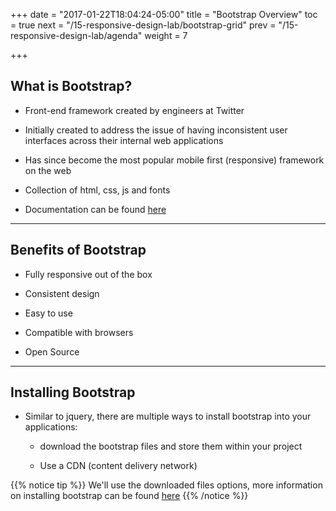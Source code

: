 +++
date = "2017-01-22T18:04:24-05:00"
title = "Bootstrap Overview"
toc = true
next = "/15-responsive-design-lab/bootstrap-grid"
prev = "/15-responsive-design-lab/agenda"
weight = 7

+++

## What is Bootstrap?

- Front-end framework created by engineers at Twitter

- Initially created to address the issue of having inconsistent user interfaces across their internal web applications

- Has since become the most popular mobile first (responsive) framework on the web

- Collection of html, css, js and fonts 

- Documentation can be found [here](http://getbootstrap.com/)


---

## Benefits of Bootstrap

- Fully responsive out of the box

- Consistent design

- Easy to use

- Compatible with browsers 

- Open Source


--- 

## Installing Bootstrap

- Similar to jquery, there are multiple ways to install bootstrap into your applications:

	 - download the bootstrap files and store them within your project

	 - Use a CDN (content delivery network)

{{% notice tip %}}
We'll use the downloaded files options, more information on installing bootstrap can be found [here](http://getbootstrap.com/getting-started/#download) 
{{% /notice %}}

